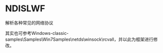 # NDISLWF
解析各种常见的网络协议

其实也可参考Windows-classic-samples\Samples\Win7Samples\netds\winsock\rcvall，并以此为框架进行修改。
